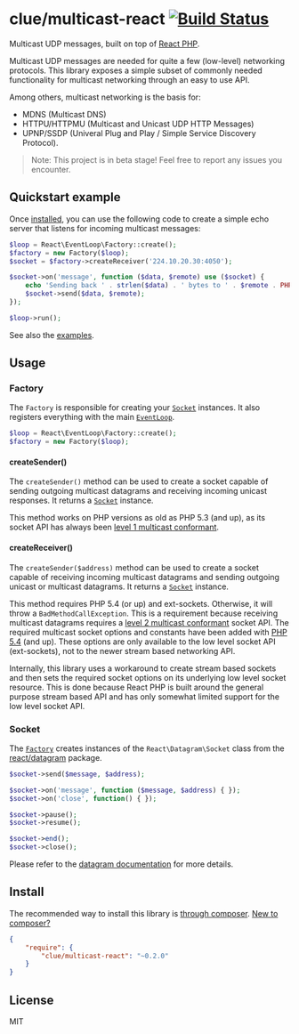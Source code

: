 # clue/multicast-react [![Build Status](https://travis-ci.org/clue/php-multicast-react.svg?branch=master)](https://travis-ci.org/clue/php-multicast-react)

Multicast UDP messages, built on top of [React PHP](http://reactphp.org/).

Multicast UDP messages are needed for quite a few (low-level) networking protocols.
This library exposes a simple subset of commonly needed functionality for
multicast networking through an easy to use API.

Among others, multicast networking is the basis for:

* MDNS (Multicast DNS)
* HTTPU/HTTPMU (Multicast and Unicast UDP HTTP Messages)
* UPNP/SSDP (Univeral Plug and Play / Simple Service Discovery Protocol).

> Note: This project is in beta stage! Feel free to report any issues you encounter.

## Quickstart example

Once [installed](#install), you can use the following code to create a simple
echo server that listens for incoming multicast messages:

```php
$loop = React\EventLoop\Factory::create();
$factory = new Factory($loop);
$socket = $factory->createReceiver('224.10.20.30:4050');

$socket->on('message', function ($data, $remote) use ($socket) {
    echo 'Sending back ' . strlen($data) . ' bytes to ' . $remote . PHP_EOL;
    $socket->send($data, $remote);
});

$loop->run();
```

See also the [examples](examples).

## Usage

### Factory

The `Factory` is responsible for creating your [`Socket`](#socket) instances.
It also registers everything with the main [`EventLoop`](https://github.com/reactphp/event-loop#usage).

```php
$loop = React\EventLoop\Factory::create();
$factory = new Factory($loop);
```

#### createSender()

The `createSender()` method can be used to create a socket capable of sending outgoing multicast datagrams and receiving incoming unicast responses. It returns a [`Socket`](#socket) instance.

This method works on PHP versions as old as PHP 5.3 (and up), as its socket API has always been
[level 1 multicast conformant](http://www.tldp.org/HOWTO/Multicast-HOWTO-2.html#ss2.2).

#### createReceiver()

The `createSender($address)` method can be used to create a socket capable of receiving incoming multicast datagrams and sending outgoing unicast or multicast datagrams. It returns a [`Socket`](#socket) instance.

This method requires PHP 5.4 (or up) and ext-sockets.
Otherwise, it will throw a `BadMethodCallException`.
This is a requirement because receiving multicast datagrams requires a
[level 2 multicast conformant](http://www.tldp.org/HOWTO/Multicast-HOWTO-2.html#ss2.2)
socket API.
The required multicast socket options and constants have been added with
[PHP 5.4](http://php.net/manual/en/migration54.global-constants.php) (and up).
These options are only available to the low level socket API (ext-sockets), not
to the newer stream based networking API.

Internally, this library uses a workaround to create stream based sockets
and then sets the required socket options on its underlying low level socket
resource.
This is done because React PHP is built around the general purpose stream based API
and has only somewhat limited support for the low level socket API.

### Socket

The [`Factory`](#factory) creates instances of the `React\Datagram\Socket` class from the [react/datagram](https://github.com/reactphp/datagram) package.

```php
$socket->send($message, $address);

$socket->on('message', function ($message, $address) { });
$socket->on('close', function() { });

$socket->pause();
$socket->resume();

$socket->end();
$socket->close();
```

Please refer to the [datagram documentation](https://github.com/reactphp/datagram#usage) for more details.

## Install

The recommended way to install this library is [through composer](http://getcomposer.org). [New to composer?](http://getcomposer.org/doc/00-intro.md)

```JSON
{
    "require": {
        "clue/multicast-react": "~0.2.0"
    }
}
```

## License

MIT
